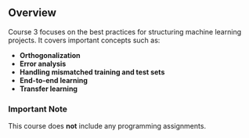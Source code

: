 ## Overview
Course 3 focuses on the best practices for structuring machine learning projects. It covers important concepts such as:

- **Orthogonalization**
- **Error analysis**
- **Handling mismatched training and test sets**
- **End-to-end learning**
- **Transfer learning**

### Important Note
This course does **not** include any programming assignments.
